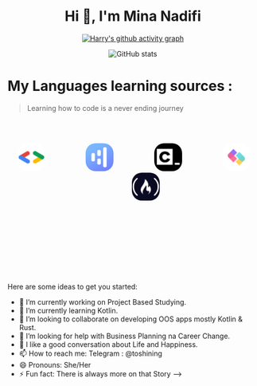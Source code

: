 <h1 align="center">Hi 👋, I'm Mina Nadifi</h1>

<div align="center">

[![Harry's github activity graph](https://github-readme-activity-graph.vercel.app/graph?username=Mina-Nadifi&theme=github)](https://github.com/ashutosh00710/github-readme-activity-graph)

![GitHub stats](https://github-readme-stats.vercel.app/api?username=Mina-Nadifi&show_icons=true&theme=onedark)

</div>

# My Languages learning sources :

> Learning how to code is a never ending journey

<br /><br />

[<p align="center"><img  />][googledev]
[<kbd><img  alt="Google for Developers"  style="margin-right:15px; margin-left:15px; border-radius:20px; " width="56px" src="https://raw.githubusercontent.com/Mina-Nadifi/Mina-Nadifi/main/Img/googledev.png" /></kbd>][googledev]&nbsp;&nbsp;&nbsp;&nbsp;&nbsp;&nbsp;&nbsp;&nbsp;&nbsp;&nbsp;&nbsp;&nbsp;
[<kbd><img alt="Hyperskill: Study plan" style="margin-right:15px; margin-left:15px; border-radius:20px; " width="56px" src="https://raw.githubusercontent.com/Mina-Nadifi/Mina-Nadifi/main/Img/hyperskill.png" /></kbd>][hyperskill]&nbsp;&nbsp;&nbsp;&nbsp;&nbsp;&nbsp;&nbsp;&nbsp;&nbsp;&nbsp;&nbsp;&nbsp;
[<kbd><img alt="codecademy"  style="margin-right:15px; margin-left:15px; border-radius:20px; " width="56px" src="https://raw.githubusercontent.com/Mina-Nadifi/Mina-Nadifi/main/Img/codecademy.png" /></kbd>][codecademy]&nbsp;&nbsp;&nbsp;&nbsp;&nbsp;&nbsp;&nbsp;&nbsp;&nbsp;&nbsp;&nbsp;&nbsp;
[<kbd><img alt="SheCodes"  style="margin-right:15px; margin-left:15px; border-radius:20px; " width="56px" src="https://raw.githubusercontent.com/Mina-Nadifi/Mina-Nadifi/main/Img/shecodes.png" /></kbd>][shecodes]&nbsp;&nbsp;&nbsp;&nbsp;&nbsp;&nbsp;&nbsp;&nbsp;&nbsp;&nbsp;&nbsp;&nbsp;
[<kbd><img alt="freeCodeCamp" style="margin-right:15px; margin-left:15px; border-radius:20px; " width="56px" src="https://raw.githubusercontent.com/Mina-Nadifi/Mina-Nadifi/main/Img/freecodecamp.png" /></kbd></p>][freecodecamp]
<br /><br /><br /><br /><br />

<br />
<br />

Here are some ideas to get you started:

- 🔭 I’m currently working on Project Based Studying.
- 🌱 I’m currently learning Kotlin.
- 👯 I’m looking to collaborate on developing OOS apps mostly Kotlin & Rust.
- 🤔 I’m looking for help with Business Planning na Career Change.
- 💬 I like a good conversation about Life and Happiness.
- 📫 How to reach me: Telegram : @toshining
- 😄 Pronouns: She/Her
- ⚡ Fun fact: There is always more on that Story
  -->

[freecodecamp]: https://www.freecodecamp.org/Mina-Nadifi
[shecodes]: https://www.shecodes.io/graduates/74197-mina-r-nadifi/
[hyperskill]: https://hyperskill.org/profile/521653663
[googledev]: https://g.dev/MinaRNadifi
[codecademy]: https://www.codecademy.com/profiles/Mina-Nadifi
[stackoverflow]: https://stackoverflow.com/users/22393472/mina-r-nadifi
[twitter]: https://twitter.com/Minarnacc
[linkedin]: https://www.linkedin.com/in/mina-r-nadifi-5a97ba272
[portfolio]: https://
[github]: https://github.com/Mina-Nadifi
[def]: README.md
